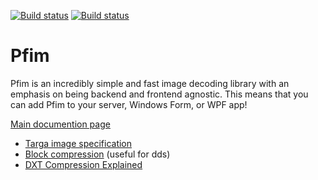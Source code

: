 [![Build status](https://ci.appveyor.com/api/projects/status/bmc00ghxk0cvv0wi/branch/master?svg=true)](https://ci.appveyor.com/project/nickbabcock/pfim/branch/master)
[![Build status](https://travis-ci.org/nickbabcock/Pfim.svg?branch=master)](https://travis-ci.org/nickbabcock/Pfim)

# Pfim

Pfim is an incredibly simple and fast image decoding library with an emphasis
on being backend and frontend agnostic. This means that you can add Pfim to
your server, Windows Form, or WPF app!

[Main documention page](http://nickbabcock.github.io/Pfim/)

- [Targa image specification](http://www.dca.fee.unicamp.br/~martino/disciplinas/ea978/tgaffs.pdf)
- [Block compression](https://msdn.microsoft.com/en-us/library/bb694531(v=vs.85).aspx) (useful for dds)
- [DXT Compression Explained](http://www.fsdeveloper.com/wiki/index.php?title=DXT_compression_explained)